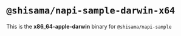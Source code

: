 # `@shisama/napi-sample-darwin-x64`

This is the **x86_64-apple-darwin** binary for `@shisama/napi-sample`
